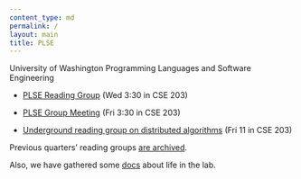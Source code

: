 ```yaml
---
content_type: md
permalink: /
layout: main
title: PLSE
---
```


[PLSE_RG]: sp15-rg/
[PLSE_GM]: sp15-gm/
[PLSE_UG]: sp15-underground-distributed-algorithms/

University of Washington Programming Languages and Software Engineering

* [PLSE Reading Group][PLSE_RG] (Wed 3:30 in CSE 203)

* [PLSE Group Meeting][PLSE_GM] (Fri 3:30 in CSE 203)

* [Underground reading group on distributed algorithms][PLSE_UG] (Fri 11 in CSE 203)

Previous quarters’ reading groups [are archived](archive.html).

Also, we have gathered some [docs](doc/index.html) about life in the lab.
